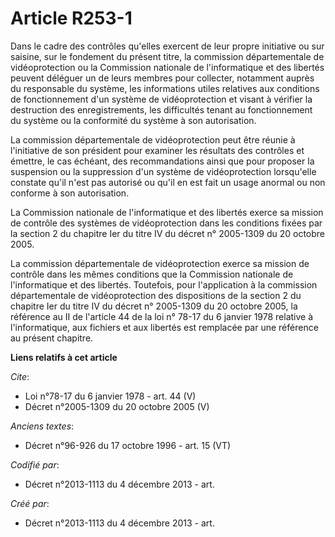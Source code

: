 # Article R253-1

Dans le cadre des contrôles qu'elles exercent de leur propre initiative ou sur saisine, sur le fondement du présent titre, la
commission départementale de vidéoprotection ou la Commission nationale de l'informatique et des libertés peuvent déléguer un
de leurs membres pour collecter, notamment auprès du responsable du système, les informations utiles relatives aux conditions
de fonctionnement d'un système de vidéoprotection et visant à vérifier la destruction des enregistrements, les difficultés
tenant au fonctionnement du système ou la conformité du système à son autorisation. 

La commission départementale de vidéoprotection peut être réunie à l'initiative de son président pour examiner les résultats
des contrôles et émettre, le cas échéant, des recommandations ainsi que pour proposer la suspension ou la suppression d'un
système de vidéoprotection lorsqu'elle constate qu'il n'est pas autorisé ou qu'il en est fait un usage anormal ou non
conforme à son autorisation. 

La Commission nationale de l'informatique et des libertés exerce sa mission de contrôle des systèmes de vidéoprotection dans
les conditions fixées par la section 2 du chapitre Ier du titre IV du décret n° 2005-1309 du 20 octobre 2005. 

La commission départementale de vidéoprotection exerce sa mission de contrôle dans les mêmes conditions que la Commission
nationale de l'informatique et des libertés. Toutefois, pour l'application à la commission départementale de vidéoprotection
des dispositions de la section 2 du chapitre Ier du titre IV du décret n° 2005-1309 du 20 octobre 2005, la référence au II de
l'article 44 de la loi n° 78-17 du 6 janvier 1978 relative à l'informatique, aux fichiers et aux libertés est remplacée par
une référence au présent chapitre.

**Liens relatifs à cet article**

_Cite_:

  - Loi n°78-17 du 6 janvier 1978 - art. 44 (V)
  - Décret n°2005-1309 du 20 octobre 2005 (V)

_Anciens textes_:

  - Décret n°96-926 du 17 octobre 1996 - art. 15 (VT)

_Codifié par_:

  - Décret n°2013-1113 du 4 décembre 2013 - art.

_Créé par_:

  - Décret n°2013-1113 du 4 décembre 2013 - art.
